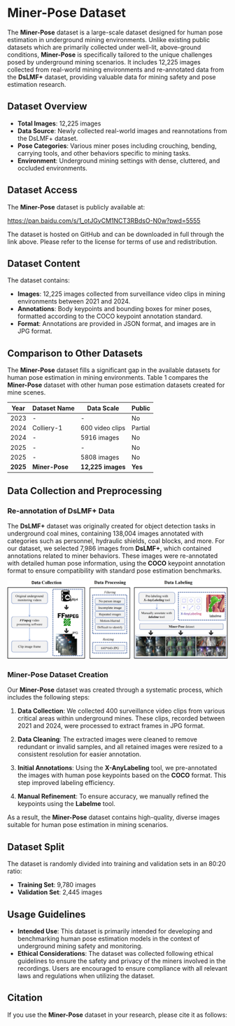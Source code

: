# Miner-Pose Dataset

The **Miner-Pose** dataset is a large-scale dataset designed for human pose estimation in underground mining environments. Unlike existing public datasets which are primarily collected under well-lit, above-ground conditions, **Miner-Pose** is specifically tailored to the unique challenges posed by underground mining scenarios. It includes 12,225 images collected from real-world mining environments and re-annotated data from the **DsLMF+** dataset, providing valuable data for mining safety and pose estimation research.

## Dataset Overview

- **Total Images**: 12,225 images
- **Data Source**: Newly collected real-world images and reannotations from the DsLMF+ dataset.
- **Pose Categories**: Various miner poses including crouching, bending, carrying tools, and other behaviors specific to mining tasks.
- **Environment**: Underground mining settings with dense, cluttered, and occluded environments.

## Dataset Access

The **Miner-Pose** dataset is publicly available at:

https://pan.baidu.com/s/1_otJGyCM1NCT3RBdsO-N0w?pwd=5555

The dataset is hosted on GitHub and can be downloaded in full through the link above. Please refer to the license for terms of use and redistribution.

## Dataset Content

The dataset contains:

- **Images**: 12,225 images collected from surveillance video clips in mining environments between 2021 and 2024.
- **Annotations**: Body keypoints and bounding boxes for miner poses, formatted according to the COCO keypoint annotation standard.
- **Format**: Annotations are provided in JSON format, and images are in JPG format.

## Comparison to Other Datasets

The **Miner-Pose** dataset fills a significant gap in the available datasets for human pose estimation in mining environments. Table 1 compares the **Miner-Pose** dataset with other human pose estimation datasets created for mine scenes.

| Year | Dataset Name | Data Scale  | Public |
|------|--------------|-------------|--------|
| 2023 | -            | -           | No     |
| 2024 | Colliery-1   | 600 video clips | Partial |
| 2024 | -            | 5916 images | No     |
| 2025 | -            | -           | No     |
| 2025 | -            | 5808 images | No     |
| **2025** | **Miner-Pose** | **12,225 images** | **Yes** |

## Data Collection and Preprocessing

### Re-annotation of DsLMF+ Data

The **DsLMF+** dataset was originally created for object detection tasks in underground coal mines, containing 138,004 images annotated with categories such as personnel, hydraulic shields, coal blocks, and more. For our dataset, we selected 7,986 images from **DsLMF+**, which contained annotations related to miner behaviors. These images were re-annotated with detailed human pose information, using the **COCO** keypoint annotation format to ensure compatibility with standard pose estimation benchmarks.

![DsLMF+ Re-annotation Process](https://github.com/ITVR-lab/Miner-Pose/blob/main/process.png)

### Miner-Pose Dataset Creation

Our **Miner-Pose** dataset was created through a systematic process, which includes the following steps:

1. **Data Collection**: We collected 400 surveillance video clips from various critical areas within underground mines. These clips, recorded between 2021 and 2024, were processed to extract frames in JPG format.
   
2. **Data Cleaning**: The extracted images were cleaned to remove redundant or invalid samples, and all retained images were resized to a consistent resolution for easier annotation.

3. **Initial Annotations**: Using the **X-AnyLabeling** tool, we pre-annotated the images with human pose keypoints based on the **COCO** format. This step improved labeling efficiency.

4. **Manual Refinement**: To ensure accuracy, we manually refined the keypoints using the **Labelme** tool.

As a result, the **Miner-Pose** dataset contains high-quality, diverse images suitable for human pose estimation in mining scenarios.

## Dataset Split

The dataset is randomly divided into training and validation sets in an 80:20 ratio:

- **Training Set**: 9,780 images
- **Validation Set**: 2,445 images

## Usage Guidelines

- **Intended Use**: This dataset is primarily intended for developing and benchmarking human pose estimation models in the context of underground mining safety and monitoring.
- **Ethical Considerations**: The dataset was collected following ethical guidelines to ensure the safety and privacy of the miners involved in the recordings. Users are encouraged to ensure compliance with all relevant laws and regulations when utilizing the dataset.

## Citation

If you use the **Miner-Pose** dataset in your research, please cite it as follows:

